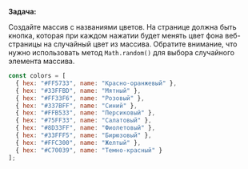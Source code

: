 **Задача:**

Создайте массив с названиями цветов. На странице должна быть кнопка, которая при каждом нажатии будет менять цвет фона веб-страницы на случайный цвет из массива. Обратите внимание, что нужно использовать метод `Math.random()` для выбора случайного элемента массива.
    
  ```javascript
  const colors = [
    { hex: "#FF5733", name: "Красно-оранжевый" },
    { hex: "#33FFBD", name: "Мятный" },
    { hex: "#FF33F6", name: "Розовый" },
    { hex: "#337BFF", name: "Синий" },
    { hex: "#FFB533", name: "Персиковый" },
    { hex: "#75FF33", name: "Салатовый" },
    { hex: "#8D33FF", name: "Фиолетовый" },
    { hex: "#33FFF5", name: "Бирюзовый" },
    { hex: "#FFC300", name: "Желтый" },
    { hex: "#C70039", name: "Темно-красный" }
  ];
  ```